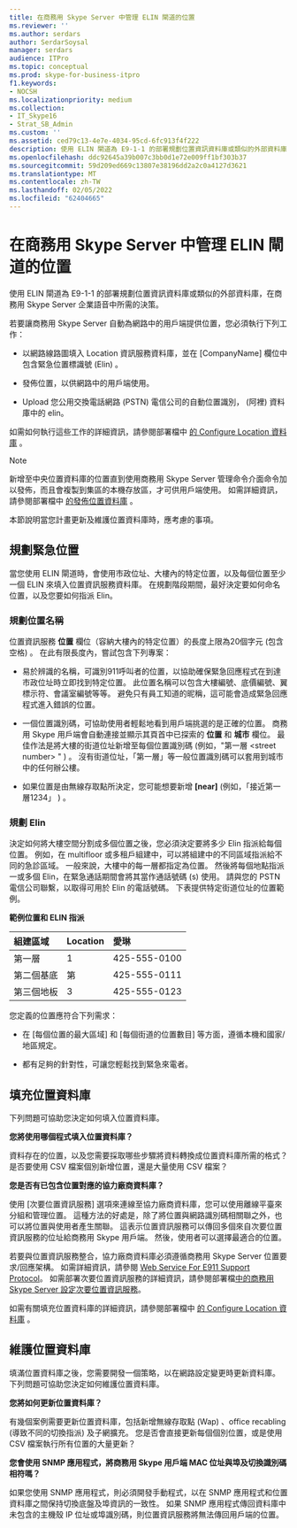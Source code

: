```yaml
---
title: 在商務用 Skype Server 中管理 ELIN 閘道的位置
ms.reviewer: ''
ms.author: serdars
author: SerdarSoysal
manager: serdars
audience: ITPro
ms.topic: conceptual
ms.prod: skype-for-business-itpro
f1.keywords:
- NOCSH
ms.localizationpriority: medium
ms.collection:
- IT_Skype16
- Strat_SB_Admin
ms.custom: ''
ms.assetid: ced79c13-4e7e-4034-95cd-6fc913f4f222
description: 使用 ELIN 閘道為 E9-1-1 的部署規劃位置資訊資料庫或類似的外部資料庫，在商務用 Skype Server 企業語音中所需的決策。
ms.openlocfilehash: ddc92645a39b007c3bb0d1e72e009ff1bf303b37
ms.sourcegitcommit: 59d209ed669c13807e38196dd2a2c0a4127d3621
ms.translationtype: MT
ms.contentlocale: zh-TW
ms.lasthandoff: 02/05/2022
ms.locfileid: "62404665"
---
```

# <a name="manage-locations-for-elin-gateways-in-skype-for-business-server"></a>在商務用 Skype Server 中管理 ELIN 閘道的位置

使用 ELIN 閘道為 E9-1-1 的部署規劃位置資訊資料庫或類似的外部資料庫，在商務用 Skype Server 企業語音中所需的決策。

若要讓商務用 Skype Server 自動為網路中的用戶端提供位置，您必須執行下列工作：

- 以網路線路圖填入 Location 資訊服務資料庫，並在 [CompanyName] 欄位中包含緊急位置標識號 (Elin) 。

- 發佈位置，以供網路中的用戶端使用。

- Upload 您公用交換電話網路 (PSTN) 電信公司的自動位置識別， (阿裡) 資料庫中的 elin。

如需如何執行這些工作的詳細資訊，請參閱部署檔中 [的 Configure Location 資料庫](/previous-versions/office/lync-server-2013/lync-server-2013-configure-the-location-database) 。

> [!NOTE]
> 新增至中央位置資料庫的位置直到使用商務用 Skype Server 管理命令介面命令加以發佈，而且會複製到集區的本機存放區，才可供用戶端使用。 如需詳細資訊，請參閱部署檔中 [的發佈位置資料庫](/previous-versions/office/lync-server-2013/lync-server-2013-publish-the-location-database) 。

本節說明當您計畫更新及維護位置資料庫時，應考慮的事項。

## <a name="planning-emergency-locations"></a>規劃緊急位置

當您使用 ELIN 閘道時，會使用市政位址、大樓內的特定位置，以及每個位置至少一個 ELIN 來填入位置資訊服務資料庫。 在規劃階段期間，最好決定要如何命名位置，以及您要如何指派 Elin。

### <a name="planning-location-names"></a>規劃位置名稱

位置資訊服務 **位置** 欄位（容納大樓內的特定位置）的長度上限為20個字元 (包含空格) 。 在此有限長度內，嘗試包含下列專案：

- 易於辨識的名稱，可識別911呼叫者的位置，以協助確保緊急回應程式在到達市政位址時立即找到特定位置。 此位置名稱可以包含大樓編號、底價編號、翼標示符、會議室編號等等。 避免只有員工知道的昵稱，這可能會造成緊急回應程式進入錯誤的位置。

- 一個位置識別碼，可協助使用者輕鬆地看到用戶端挑選的是正確的位置。 商務用 Skype 用戶端會自動連接並顯示其頁首中已探索的 **位置** 和 **城市** 欄位。 最佳作法是將大樓的街道位址新增至每個位置識別碼 (例如，"第一層 \<street number> " ) 。 沒有街道位址，「第一層」等一般位置識別碼可以套用到城市中的任何辦公樓。

- 如果位置是由無線存取點所決定，您可能想要新增 **[near]** (例如，「接近第一層1234」 ) 。

### <a name="planning-elins"></a>規劃 Elin

決定如何將大樓空間分割成多個位置之後，您必須決定要將多少 Elin 指派給每個位置。 例如，在 multifloor 或多租戶組建中，可以將組建中的不同區域指派給不同的急診區域。 一般來說，大樓中的每一層都指定為位置。 然後將每個地點指派一或多個 Elin，在緊急通話期間會將其當作通話號碼 (s) 使用。 請與您的 PSTN 電信公司聯繫，以取得可用於 Elin 的電話號碼。 下表提供特定街道位址的位置範例。

**範例位置和 ELIN 指派**

|**組建區域**|**Location**|**愛琳**|
|:-----|:-----|:-----|
|第一層  <br/> |1  <br/> |425-555-0100  <br/> |
|第二個基底  <br/> |第  <br/> |425-555-0111  <br/> |
|第三個地板  <br/> |3   <br/> |425-555-0123  <br/> |

您定義的位置應符合下列需求：

- 在 [每個位置的最大區域] 和 [每個街道的位置數目] 等方面，遵循本機和國家/地區規定。

- 都有足夠的針對性，可讓您輕鬆找到緊急來電者。

## <a name="populating-the-location-database"></a>填充位置資料庫

下列問題可協助您決定如何填入位置資料庫。

 **您將使用哪個程式填入位置資料庫？**

資料存在的位置，以及您需要採取哪些步驟將資料轉換成位置資料庫所需的格式？ 是否要使用 CSV 檔案個別新增位置，還是大量使用 CSV 檔案？

 **您是否有已包含位置對應的協力廠商資料庫？**

使用 [次要位置資訊服務] 選項來連線至協力廠商資料庫，您可以使用離線平臺來分組和管理位置。 這種方法的好處是，除了將位置與網路識別碼相關聯之外，也可以將位置與使用者產生關聯。 這表示位置資訊服務可以傳回多個來自次要位置資訊服務的位址給商務用 Skype 用戶端。 然後，使用者可以選擇最適合的位置。

若要與位置資訊服務整合，協力廠商資料庫必須遵循商務用 Skype Server 位置要求/回應架構。 如需詳細資訊，請參閱 [Web Service For E911 Support Protocol](/openspecs/office_protocols/ms-e911ws/ab5d7449-2c15-434b-bf65-fdf38b8ffabd)。 如需部署次要位置資訊服務的詳細資訊，請參閱部署檔[中的商務用 Skype Server 設定次要位置資訊服務](../../deploy/deploy-enterprise-voice/secondary-location-information-service.md)。

如需有關填充位置資料庫的詳細資訊，請參閱部署檔中 [的 Configure Location 資料庫](/previous-versions/office/lync-server-2013/lync-server-2013-configure-the-location-database) 。

## <a name="maintaining-the-location-database"></a>維護位置資料庫

填滿位置資料庫之後，您需要開發一個策略，以在網路設定變更時更新資料庫。 下列問題可協助您決定如何維護位置資料庫。

 **您將如何更新位置資料庫？**

有幾個案例需要更新位置資料庫，包括新增無線存取點 (Wap) 、office recabling (導致不同的切換指派) 及子網擴充。 您是否會直接更新每個個別位置，或是使用 CSV 檔案執行所有位置的大量更新？

 **您會使用 SNMP 應用程式，將商務用 Skype 用戶端 MAC 位址與埠及切換識別碼相符嗎？**

如果您使用 SNMP 應用程式，則必須開發手動程式，以在 SNMP 應用程式和位置資料庫之間保持切換底盤及埠資訊的一致性。 如果 SNMP 應用程式傳回資料庫中未包含的主機殼 IP 位址或埠識別碼，則位置資訊服務將無法傳回用戶端的位置。